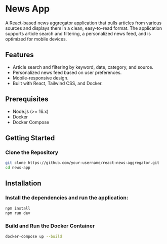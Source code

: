 # News App

A React-based news aggregator application that pulls articles from various sources and displays them in a clean, easy-to-read format. The application supports article search and filtering, a personalized news feed, and is optimized for mobile devices.

## Features

- Article search and filtering by keyword, date, category, and source.
- Personalized news feed based on user preferences.
- Mobile-responsive design.
- Built with React, Tailwind CSS, and Docker.

## Prerequisites

- Node.js (>= 16.x)
- Docker
- Docker Compose

## Getting Started

### Clone the Repository

```bash
git clone https://github.com/your-username/react-news-aggregator.git
cd news-app
```

## Installation

### Install the dependencies and run the application:

```bash
npm install
npm run dev

```

### Build and Run the Docker Container

```bash
docker-compose up --build
```
